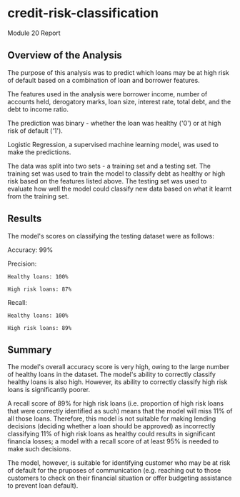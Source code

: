 # credit-risk-classification

Module 20 Report

## Overview of the Analysis

The purpose of this analysis was to predict which loans may be at high risk of default based on a combination of loan and borrower features.

The features used in the analysis were borrower income, number of accounts held, derogatory marks, loan size, interest rate, total debt, and the debt to income ratio.

The prediction was binary - whether the loan was healthy ('0') or at high risk of default ('1').

Logistic Regression, a supervised machine learning model, was used to make the predictions.

The data was split into two sets - a training set and a testing set. The training set was used to train the model to classify debt as healthy or high risk based on the features listed above. The testing set was used to evaluate how well the model could classify new data based on what it learnt from the training set.

## Results

The model's scores on classifying the testing dataset were as follows:

Accuracy: 99%

Precision:

    Healthy loans: 100%

    High risk loans: 87%

Recall:

    Healthy loans: 100%

    High risk loans: 89%

## Summary

The model's overall accuracy score is very high, owing to the large number of healthy loans in the dataset. The model's ability to correctly classify healthy loans is also high. However, its ability to correctly classify high risk loans is significantly poorer.

A recall score of 89% for high risk loans (i.e. proportion of high risk loans that were correctly identified as such) means that the model will miss 11% of all those loans. Therefore, this model is not suitable for making lending decisions (deciding whether a loan should be approved) as incorrectly classifying 11% of high risk loans as healthy could results in significant financia losses; a model with a recall score of at least 95% is needed to make such decisions.

The model, however, is suitable for identifying customer who may be at risk of default for the pruposes of communication (e.g. reaching out to those customers to check on their financial situation or offer budgeting assistance to prevent loan default).


